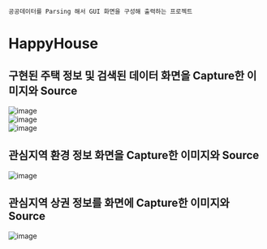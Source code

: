 ```
공공데이터를 Parsing 해서 GUI 화면을 구성해 출력하는 프로젝트
```
# HappyHouse
## 구현된 주택 정보 및 검색된 데이터 화면을 Capture한 이미지와 Source
![image](https://user-images.githubusercontent.com/52438368/160124624-09420a92-6b57-43e7-bf98-69259af494f6.png)<br/>
![image](https://user-images.githubusercontent.com/52438368/160124674-c08589d9-c288-4946-95d7-802b9b2e8f85.png)<br/>
![image](https://user-images.githubusercontent.com/52438368/160124697-8abcae6e-3bf7-46ec-9a0c-d90b10c222e4.png)<br/>
## 관심지역 환경 정보 화면을 Capture한 이미지와 Source
![image](https://user-images.githubusercontent.com/52438368/160125433-38dae9ef-d643-4dfc-971c-97da915e3c37.png)<br/>  
## 관심지역 상권 정보를 화면에 Capture한 이미지와 Source
![image](https://user-images.githubusercontent.com/52438368/160125452-733804d8-c7be-4252-a093-c030a885469a.png)<br/>  
